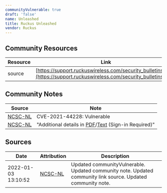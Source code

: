 ```yaml
---
communityVulnerable: true
draft: 'false'
name: Unleashed
title: Ruckus Unleashed
vendor: Ruckus
---
```



## Community Resources
| Resource | Link |
| --- | --- |
| source | [https://support.ruckuswireless.com/security_bulletins/313](https://support.ruckuswireless.com/security_bulletins/313) |

## Community Notes
| Source | Note |
| --- | --- |
| [NCSC-NL](https://github.com/NCSC-NL/log4shell/blob/main/software/README.md) | CVE-2021-44228: Vulnerable </ul> |
| [NCSC-NL](https://github.com/NCSC-NL/log4shell/blob/main/software/README.md) | "Additional details in <a href="https://support.ruckuswireless.com/security_bulletins_downloads/313?type=pdf" rel="nofollow">PDF</a>/<a href="https://support.ruckuswireless.com/security_bulletins_downloads/313?type=txt" rel="nofollow">Text</a> (Sign-in Required)" |

## Sources
| Date | Attribution | Description |
| --- | --- | --- |
| 2022-01-03 13:10:52 | [NCSC-NL](https://github.com/NCSC-NL/log4shell/blob/main/software/README.md) | Updated communityVulnerable. Updated community note. Updated community link source. Updated community note.  |

